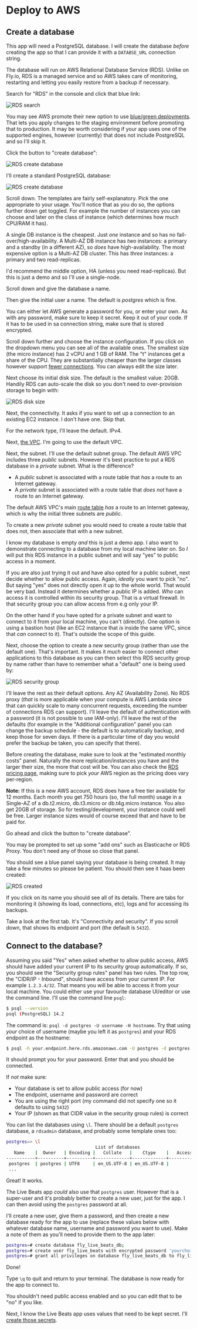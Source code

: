 # Deploy to AWS

## Create a database

This app will need a PostgreSQL database. I will create the database _before_ creating the app so that I can provide it with a `DATABSE_URL` connection string.

The database will run on AWS Relational Database Service (RDS). Unlike on Fly.io, RDS is a managed service and so AWS takes care of monitoring, restarting and letting you easily restore from a backup if necessary.

Search for "RDS" in the console and click that blue link:

![RDS search](img/aws_rds_search.jpeg)

You may see AWS promote their new option to use [blue/green deployments](https://docs.aws.amazon.com/AmazonRDS/latest/UserGuide/blue-green-deployments.html). That lets you apply changes to the staging environment before promoting that to production. It may be worth considering if your app uses one of the supported engines, however (currently) that does not include PostgreSQL and so I'll skip it.

Click the button to "create database":

![RDS create database](img/aws_rds_create_database.jpeg)

I'll create a standard PostgreSQL database:

![RDS create database](img/aws_rds_choose_postgresql.jpeg)

Scroll down. The templates are fairly self-explanatory. Pick the one appropriate to your usage. You'll notice that as you do so, the options further down get toggled. For example the number of instances you can choose and later on the class of instance (which determines how much CPU/RAM it has).

A single DB instance is the cheapest. Just _one_ instance and so has no fail-over/high-availability. A Multi-AZ DB instance has _two_ instances: a primary and a standby (in a different AZ), so _does_ have high-availability. The most expensive option is a Multi-AZ DB cluster. This has _three_ instances: a primary and two read-replicas.

I'd recommend the middle option, HA (unless you need read-replicas). But this is just a demo and so I'll use a single-node.

Scroll down and give the database a name.

Then give the initial user a name. The default is _postgres_ which is fine.

You can either let AWS generate a password for you, or enter your own. As with any password, make sure to keep it secret. Keep it out of your code. If it has to be used in sa connection string, make sure that is stored encrypted.

Scroll down further and choose the instance configuration. If you click on the dropdown menu you can see all of the available ones. The smallest size (the micro instance) has 2 vCPU and 1 GB of RAM. The "t" instances get a share of the CPU. They are substantially cheaper than the larger classes however support [fewer connections](https://docs.aws.amazon.com/AmazonRDS/latest/UserGuide/CHAP_Limits.html). You can always edit the size later.

Next choose its initial disk size. The default is the smallest value: 20GB. Handily RDS can auto-scale the disk so you don't need to over-provision storage to begin with:

![RDS disk size](img/aws_rds_disk_size.jpeg)

Next, the connectivity. It asks if you want to set up a connection to an existing EC2 instance. I don't have one. Skip that.

For the network type, I'll leave the default. IPv4.

Next, [the VPC](https://docs.aws.amazon.com/AmazonRDS/latest/UserGuide/USER_VPC.Scenarios.html). I'm going to use the default VPC.

Next, the subnet. I'll use the default subnet group. The default AWS VPC includes three _public_ subnets. However it's best practice to put a RDS database in a _private_ subnet. What is the difference?

- A _public_ subnet is associated with a route table that _has_ a route to an Internet gateway.
- A _private_ subnet is associated with a route table that _does not_ have a route to an Internet gateway.

The default AWS VPC's main [route table](https://docs.aws.amazon.com/vpc/latest/userguide/VPC_Route_Tables.html) _has_ a route to an Internet gateway, which is why the initial three subnets are _public_.

To create a new _private_ subnet you would need to create a route table that does not, then associate that with a new subnet.

I know my database is empty _and_ this is just a demo app. I also want to demonstrate connecting to a database from my local machine later on. So _I_ will put _this_ RDS instance in a public subnet and will say "yes" to public access in a moment.

If you are also just trying it out and have also opted for a public subnet, next decide whether to allow public access. Again, _ideally_ you want to pick "no". But saying "yes" does not directly open it up to the whole world. That would be very bad. Instead it determines whether a public IP is added. _Who_ can access it is controlled within its security group. That is a virtual firewall. In that security group you can allow access from e.g only your IP.

On the other hand if you have opted for a private subnet and want to connect to it from your local machine, you can't (directly). One option is using a bastion host (like an EC2 instance that _is_ inside the same VPC, since that _can_ connect to it). That's outside the scope of this guide.

Next, choose the option to create a _new_ security group (rather than use the default one). That's important. It makes it _much_ easier to connect other applications to this database as you can then select this RDS security group by name rather than have to remember what a "default" one is being used by:

![RDS security group](img/aws_rds_security_group.jpeg)

I'll leave the rest as their default options. Any AZ (Availability Zone). No RDS proxy (_that_ is more applicable when your compute is AWS Lambda since that can quickly scale to many concurrent requests, exceeding the number of connections RDS can support). I'll leave the default of authentication with a password (it is not possible to use IAM-only). I'll leave the rest of the defaults (for example in the "Additional configuration" panel you can change the backup schedule - the default is to automatically backup, and keep those for seven days. If there is a particular time of day you would prefer the backup be taken, you can specify that there).

Before creating the database, make sure to look at the "estimated monthly costs" panel. Naturally the more replication/instances you have and the larger their size, the more that cost will be. You can also check the [RDS pricing page](https://aws.amazon.com/rds/postgresql/pricing/?pg=pr&loc=3), making sure to pick _your_ AWS region as the pricing does vary per-region.

**Note:** If this is a new AWS account, RDS does have a free tier available for 12 months. Each month you get 750 hours (so, the full month) usage in a Single-AZ of a db.t2.micro, db.t3.micro or db.t4g.micro instance. You also get 20GB of storage. So for testing/development, your instance could well be free. Larger instance sizes would of course exceed that and have to be paid for.

Go ahead and click the button to "create database".

You may be prompted to set up some "add ons" such as Elasticache or RDS Proxy. You don't need any of those so close that panel.

You should see a blue panel saying your database is being created. It may take a few minutes so please be patient. You should then see it haas been created:

![RDS created](img/aws_rds_created.jpeg)

If you click on its name you should see all of its details. There are tabs for monitoring it (showing its load, connections, etc), logs and for accessing its backups.

Take a look at the first tab. It's "Connectivity and security". If you scroll down, that shows its endpoint and port (the default is `5432`).

## Connect to the database?

Assuming you said "Yes" when asked whether to allow public access, AWS should have added your current IP to its security group automatically. If so, you should see the "Security group rules" panel has two rules. The top row, the "CIDR/IP - Inbound", should have access from your current IP. For example `1.2.3.4/32`. That means you will be able to access it from your local machine. You could either use your favourite database UI/editor or use the command line. I'll use the command line `psql`:

```sh
$ psql --version
psql (PostgreSQL) 14.2
```

The command is: `psql -d postgres -U username -H hostname`. Try that using _your_ choice of username (maybe you left it as `postgres`) and your RDS endpoint as the hostname:

```sh
$ psql -h your.endpoint.here.rds.amazonaws.com -U postgres -d postgres
```

It should prompt you for your password. Enter that and you should be connected.

If _not_ make sure:

- Your database is set to allow public access (for now)
- The endpoint, username and password are correct
- You are using the right port (my command did not specify one so it defaults to using `5432`)
- Your IP (shown as that CIDR value in the security group rules) is correct

You can list the databases using `\l`. There should be a default `postgres` database, a `rdsadmin` database, and probably some template ones too:

```sh
postgres=> \l
                                  List of databases
   Name    |  Owner   | Encoding |   Collate   |    Ctype    |   Access privileges
-----------+----------+----------+-------------+-------------+-----------------------
 postgres  | postgres | UTF8     | en_US.UTF-8 | en_US.UTF-8 |
 ...
```

Great! It works.

The Live Beats app _could_ also use that `postgres` user. However that is a super-user and it's probably better to create a new user, just for the app. I can then avoid using the `postgres` password at all.

I'll create a new user, give them a password, and then create a new database ready for the app to use (replace these values below with whatever database name, username and password _you_ want to use). Make a note of them as you'll need to provide them to the app later:

```sh
postgres=# create database fly_live_beats_db;
postgres=# create user fly_live_beats with encrypted password 'yourchoiceofpassword';
postgres=# grant all privileges on database fly_live_beats_db to fly_live_beats;
```

Done!

Type `\q` to quit and return to your terminal. The database is now ready for the app to connect to.

You shouldn't need public access enabled and so you can edit that to be "no" if you like.

Next, I know the Live Beats app uses values that need to be kept secret. I'll [create those secrets](/docs/6-aws-create-secrets.md).
